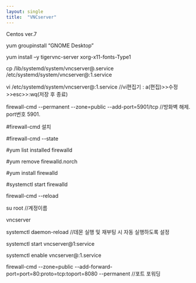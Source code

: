 ```yaml
---
layout: single
title:  "VNCserver"
---
```

Centos ver.7

yum groupinstall “GNOME Desktop”

yum install –y tigervnc-server xorg-x11-fonts-Type1

cp /lib/systemd/system/vncserver@.service /etc/systemd/system/vncserver@:1.service

vi /etc/systemd/system/vncserver@:1.service //vi편집기 : a(편집)>>수정>>esc>>:wq(저장 후 종료)

firewall-cmd --permanent --zone=public --add-port=5901/tcp  //방화벽 해제. port번호 5901.


#firewall-cmd 설치

#firewall-cmd --state

#yum list installed firewalld

#yum remove firewalld.norch

#yum install firewalld

#systemctl start firewalld


firewall-cmd --reload


su root //계정이름

vncserver


systemctl daemon-reload   //데몬 실행 및 재부팅 시 자동 실행하도록 설정

systemctl start vncserver@1:service

systemctl enable vncserver@:1.service


firewall-cmd --zone=public --add-forward-port=port=80:proto=tcp:toport=8080 --permanent   //포트 포워딩

